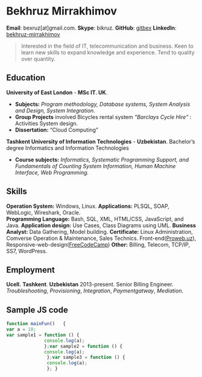 # Bekhruz Mirrakhimov

**Email**: bexruz[at]gmail.com.
**Skype**: bikruz.
**GitHub**: [gitbex](https://github.com/gitbex)
**LinkedIn**: [bekhruz-mirrakhimov](https://www.linkedin.com/in/bekhruz-mirrakhimov/)

 >Interested in the field of IT, telecommunication and business. Keen to learn new skills to expand knowledge and experience. Tend to quality over quantity.



## Education
**University of East London** - **MSc IT. UK**. 
- **Subjects:** *Program methodology, Database systems, System Analysis and Design, System Integration*.
- **Group Projects** involved Bicycles rental system *“Barclays Cycle Hire”* : Activities System design.
- **Dissertation:** “Cloud Computing”

**Tashkent University of Information Technologies** - **Uzbekistan**.
Bachelor’s degree Informatics and Information Technologies
- **Course subjects:** *Informatics, Systematic Programming Support, and Fundamentals of Counting System Information, Human Machine Interface, Web Programming.*

## Skills
**Operation System:** Windows, Linux.
**Applications:**   PLSQL, SOAP, WebLogic, Wireshark, Oracle.                                                                                
**Programming Language:**  Bash, SQL, XML, HTML/CSS, JavaScript, and Java.
**Application design:**   Use Cases, Class Diagrams using UML.
**Business Analyst:**  Data Gathering, Model building.
**Certificate:**  Linux Administration, Comverse Operation & Maintenance, Sales Technics.
  Front-end([Proweb.uz](https://proweb.uz/)), Responsive-web-design([FreeCodeCamp](https://www.freecodecamp.org/))
**Other:** Billing, Telecom, TCP/IP, SS7, WordPress.                                                     


## Employment
**Ucell.** **Tashkent**. **Uzbekistan** 
2013-present.
Senior Billing Engineer.
_Troubleshooting_, _Provisioning_, _Integration_, _Paymentgatway_, _Mediation_.




## Sample JS code
```javascript
function mainFun()   {
var a = 10;  
var sample1 = function () {  
              console.log(a);  
              };var sample2 = function () {  
              console.log(a);  
               };var sample3 = function () {  
               console.log(a);  
               }; }